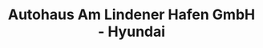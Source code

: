 ---
title: "Autohaus Am Lindener Hafen GmbH - Hyundai"
url: /hannover/autohaus-am-lindener-hafen-gmbh-hyundai/
shop: Autohaus
---
